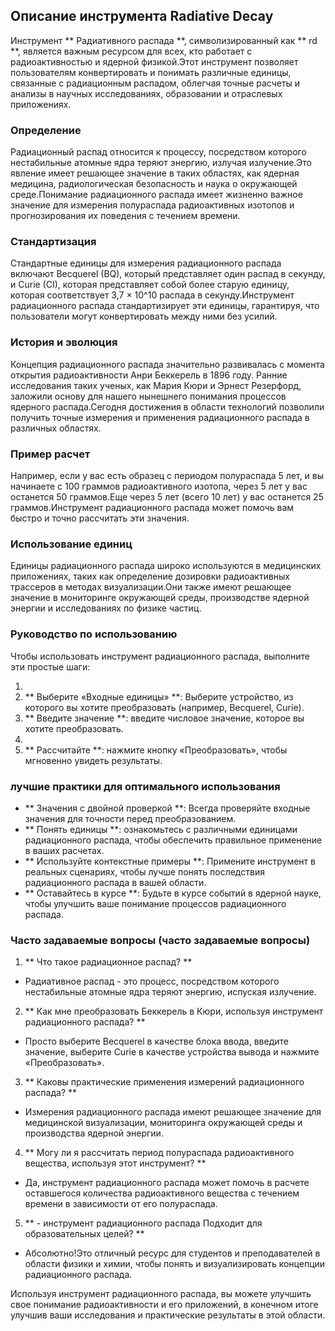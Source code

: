 ## Описание инструмента Radiative Decay

Инструмент ** Радиативного распада **, символизированный как ** rd **, является важным ресурсом для всех, кто работает с радиоактивностью и ядерной физикой.Этот инструмент позволяет пользователям конвертировать и понимать различные единицы, связанные с радиационным распадом, облегчая точные расчеты и анализы в научных исследованиях, образовании и отраслевых приложениях.

### Определение

Радиационный распад относится к процессу, посредством которого нестабильные атомные ядра теряют энергию, излучая излучение.Это явление имеет решающее значение в таких областях, как ядерная медицина, радиологическая безопасность и наука о окружающей среде.Понимание радиационного распада имеет жизненно важное значение для измерения полураспада радиоактивных изотопов и прогнозирования их поведения с течением времени.

### Стандартизация

Стандартные единицы для измерения радиационного распада включают Becquerel (BQ), который представляет один распад в секунду, и Curie (CI), которая представляет собой более старую единицу, которая соответствует 3,7 × 10^10 распада в секунду.Инструмент радиационного распада стандартизирует эти единицы, гарантируя, что пользователи могут конвертировать между ними без усилий.

### История и эволюция

Концепция радиационного распада значительно развивалась с момента открытия радиоактивности Анри Беккерель в 1896 году. Ранние исследования таких ученых, как Мария Кюри и Эрнест Резерфорд, заложили основу для нашего нынешнего понимания процессов ядерного распада.Сегодня достижения в области технологий позволили получить точные измерения и применения радиационного распада в различных областях.

### Пример расчет

Например, если у вас есть образец с периодом полураспада 5 лет, и вы начинаете с 100 граммов радиоактивного изотопа, через 5 лет у вас останется 50 граммов.Еще через 5 лет (всего 10 лет) у вас останется 25 граммов.Инструмент радиационного распада может помочь вам быстро и точно рассчитать эти значения.

### Использование единиц

Единицы радиационного распада широко используются в медицинских приложениях, таких как определение дозировки радиоактивных трассеров в методах визуализации.Они также имеют решающее значение в мониторинге окружающей среды, производстве ядерной энергии и исследованиях по физике частиц.

### Руководство по использованию

Чтобы использовать инструмент радиационного распада, выполните эти простые шаги:

1.
2. ** Выберите «Входные единицы» **: Выберите устройство, из которого вы хотите преобразовать (например, Becquerel, Curie).
3. ** Введите значение **: введите числовое значение, которое вы хотите преобразовать.
4.
5. ** Рассчитайте **: нажмите кнопку «Преобразовать», чтобы мгновенно увидеть результаты.

### лучшие практики для оптимального использования

- ** Значения с двойной проверкой **: Всегда проверяйте входные значения для точности перед преобразованием.
- ** Понять единицы **: ознакомьтесь с различными единицами радиационного распада, чтобы обеспечить правильное применение в ваших расчетах.
- ** Используйте контекстные примеры **: Примените инструмент в реальных сценариях, чтобы лучше понять последствия радиационного распада в вашей области.
- ** Оставайтесь в курсе **: Будьте в курсе событий в ядерной науке, чтобы улучшить ваше понимание процессов радиационного распада.

### Часто задаваемые вопросы (часто задаваемые вопросы)

1. ** Что такое радиационное распад? **
- Радиативное распад - это процесс, посредством которого нестабильные атомные ядра теряют энергию, испуская излучение.

2. ** Как мне преобразовать Беккерель в Кюри, используя инструмент радиационного распада? **
- Просто выберите Becquerel в качестве блока ввода, введите значение, выберите Curie в качестве устройства вывода и нажмите «Преобразовать».

3. ** Каковы практические применения измерений радиационного распада? **
- Измерения радиационного распада имеют решающее значение для медицинской визуализации, мониторинга окружающей среды и производства ядерной энергии.

4. ** Могу ли я рассчитать период полураспада радиоактивного вещества, используя этот инструмент? **
- Да, инструмент радиационного распада может помочь в расчете оставшегося количества радиоактивного вещества с течением времени в зависимости от его полураспада.

5. ** - инструмент радиационного распада Подходит для образовательных целей? **
- Абсолютно!Это отличный ресурс для студентов и преподавателей в области физики и химии, чтобы понять и визуализировать концепции радиационного распада.

Используя инструмент радиационного распада, вы можете улучшить свое понимание радиоактивности и его приложений, в конечном итоге улучшив ваши исследования и практические результаты в этой области.